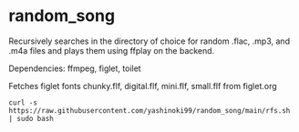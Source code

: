 # random_song

Recursively searches in the directory of choice for random .flac, .mp3, and .m4a files and plays them using ffplay on the backend.

Dependencies: ffmpeg, figlet, toilet

Fetches figlet fonts chunky.flf, digital.flf, mini.flf, small.flf from figlet.org

```
curl -s https://raw.githubusercontent.com/yashinoki99/random_song/main/rfs.sh | sudo bash
```
